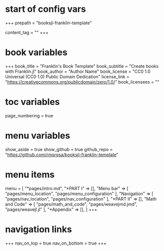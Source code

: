 # start of config vars
+++
prepath = "booksjl-franklin-template"

content_tag = ""
+++

# book variables
+++
book_title = "Franklin's Book Template"
book_subtitle = "Create books with Franklin.jl"
book_author = "Author Name"
book_license = "CC0 1.0 Universal (CC0 1.0) Public Domain Dedication"
license_link = "https://creativecommons.org/publicdomain/zero/1.0/"
book_licensees = ""

# toc variables
page_numbering = true

# menu variables
show_aside = true
show_github = true
github_repo = "https://github.com/rmsrosa/booksjl-franklin-template"

# menu items
menu = [
    "*pages/intro.md",
    "*PART I" => [],
    "Menu bar" => [
        "pages/menu_location",
        "pages/menu_configuration"
    ],
    "Navigation" => [
        "pages/nav_location",
        "pages/nav_configuration"
    ],
    "*PART II" => [],
    "Math and Code" => [
        "pages/math_and_code",
        "pages/weavejmd.jmd",
        "pages/weavejl.jl"
    ],
    "*Appendix" => [],
]
+++

# navigation links
+++
nav_on_top = true
nav_on_bottom = true
+++

